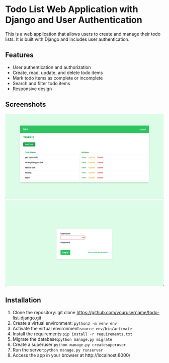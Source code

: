 # Todo List Web Application with Django and User Authentication

This is a web application that allows users to create and manage their todo lists. It is built with Django and includes user authentication.

## Features

- User authentication and authorization
- Create, read, update, and delete todo items
- Mark todo items as complete or incomplete
- Search and filter todo items
- Responsive design

## Screenshots

![Screenshot of my app](docs/images/homepage.png "A screenshot of my app in action")
![Screenshot of my app](docs/images/login.png "A screenshot of my app in action")

## Installation

1. Clone the repository: git clone https://github.com/yourusername/todo-list-django.git
2. Create a virtual environment: ``` python3 -m venv env ```
3. Activate the virtual environment:``` source env/bin/activate ```
4. Install the requirements:``` pip install -r requirements.txt ```
5. Migrate the database:``` python manage.py migrate ```
6. Create a superuser:``` python manage.py createsuperuser ```
7. Run the server:``` python manage.py runserver ```
8. Access the app in your browser at http://localhost:8000/

